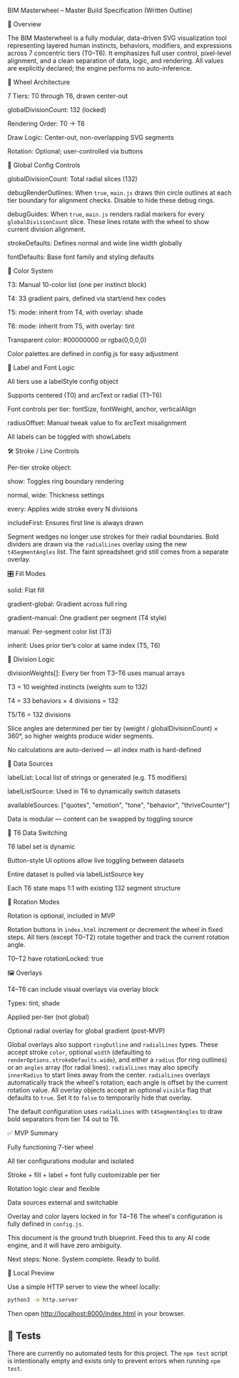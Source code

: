 BIM Masterwheel – Master Build Specification (Written Outline)

🧭 Overview

The BIM Masterwheel is a fully modular, data-driven SVG visualization tool representing layered human instincts, behaviors, modifiers, and expressions across 7 concentric tiers (T0–T6). It emphasizes full user control, pixel-level alignment, and a clean separation of data, logic, and rendering. All values are explicitly declared; the engine performs no auto-inference.

🧱 Wheel Architecture

7 Tiers: T0 through T6, drawn center-out

globalDivisionCount: 132 (locked)

Rendering Order: T0 → T6

Draw Logic: Center-out, non-overlapping SVG segments

Rotation: Optional; user-controlled via buttons

🔧 Global Config Controls

globalDivisionCount: Total radial slices (132)

debugRenderOutlines: When `true`, `main.js` draws thin circle outlines at each tier
boundary for alignment checks. Disable to hide these debug rings.

debugGuides: When `true`, `main.js` renders radial markers for every
`globalDivisionCount` slice. These lines rotate with the wheel to show
current division alignment.

strokeDefaults: Defines normal and wide line width globally

fontDefaults: Base font family and styling defaults


🎨 Color System

T3: Manual 10-color list (one per instinct block)

T4: 33 gradient pairs, defined via start/end hex codes

T5: mode: inherit from T4, with overlay: shade

T6: mode: inherit from T5, with overlay: tint

Transparent color: #00000000 or rgba(0,0,0,0)

Color palettes are defined in config.js for easy adjustment

🔁 Label and Font Logic

All tiers use a labelStyle config object

Supports centered (T0) and arcText or radial (T1–T6)

Font controls per tier: fontSize, fontWeight, anchor, verticalAlign

radiusOffset: Manual tweak value to fix arcText misalignment

All labels can be toggled with showLabels

🛠️ Stroke / Line Controls

Per-tier stroke object:

show: Toggles ring boundary rendering

normal, wide: Thickness settings

every: Applies wide stroke every N divisions

includeFirst: Ensures first line is always drawn

Segment wedges no longer use strokes for their radial boundaries. Bold
dividers are drawn via the `radialLines` overlay using the new
`t4SegmentAngles` list. The faint spreadsheet grid still comes from a
separate overlay.

🎛️ Fill Modes

solid: Flat fill

gradient-global: Gradient across full ring

gradient-manual: One gradient per segment (T4 style)

manual: Per-segment color list (T3)

inherit: Uses prior tier’s color at same index (T5, T6)

🧩 Division Logic

divisionWeights[]: Every tier from T3–T6 uses manual arrays

T3 = 10 weighted instincts (weights sum to 132)

T4 = 33 behaviors × 4 divisions = 132

T5/T6 = 132 divisions

Slice angles are determined per tier by (weight / globalDivisionCount) × 360°, so higher
weights produce wider segments.

No calculations are auto-derived — all index math is hard-defined

🧠 Data Sources

labelList: Local list of strings or generated (e.g. T5 modifiers)

labelListSource: Used in T6 to dynamically switch datasets

availableSources: ["quotes", "emotion", "tone", "behavior", "thriveCounter"]

Data is modular — content can be swapped by toggling source

🧪 T6 Data Switching

T6 label set is dynamic

Button-style UI options allow live toggling between datasets

Entire dataset is pulled via labelListSource key

Each T6 state maps 1:1 with existing 132 segment structure

🔄 Rotation Modes

Rotation is optional, included in MVP

Rotation buttons in `index.html` increment or decrement the wheel in
fixed steps. All tiers (except T0–T2) rotate together
and track the current rotation angle.

T0–T2 have rotationLocked: true

🖼️ Overlays

T4–T6 can include visual overlays via overlay block

Types: tint, shade

Applied per-tier (not global)

Optional radial overlay for global gradient (post-MVP)

Global overlays also support `ringOutline` and `radialLines` types. These accept
stroke `color`, optional `width` (defaulting to `renderOptions.strokeDefaults.wide`),
and either a `radius` (for ring outlines) or an `angles` array (for radial lines). `radialLines` may also specify `innerRadius` to start lines away from the center.
`radialLines` overlays automatically track the wheel's rotation; each angle is offset by the current rotation value.
All overlay objects accept an optional `visible` flag that defaults to `true`. Set it to `false` to temporarily hide that overlay.

The default configuration uses `radialLines` with `t4SegmentAngles` to draw
bold separators from tier T4 out to T6.

✅ MVP Summary

Fully functioning 7-tier wheel

All tier configurations modular and isolated

Stroke + fill + label + font fully customizable per tier

Rotation logic clear and flexible

Data sources external and switchable

Overlay and color layers locked in for T4–T6
The wheel's configuration is fully defined in `config.js`.

This document is the ground truth blueprint. Feed this to any AI code engine, and it will have zero ambiguity.

Next steps: None. System complete. Ready to build.

🚀 Local Preview

Use a simple HTTP server to view the wheel locally:

```bash
python3 -m http.server
```

Then open [http://localhost:8000/index.html](http://localhost:8000/index.html) in your browser.


🧪 Tests
---------
There are currently no automated tests for this project.
The `npm test` script is intentionally empty and exists only to
prevent errors when running `npm test`.
